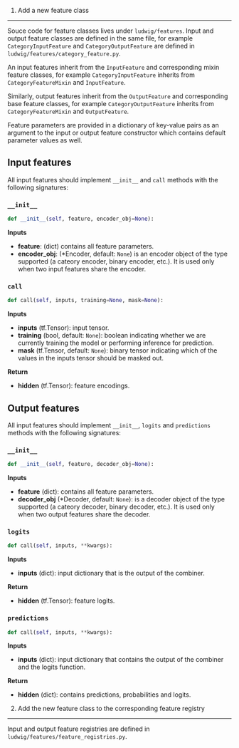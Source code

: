  1. Add a new feature class
---------------------------

Souce code for feature classes lives under `ludwig/features`.
Input and output feature classes are defined in the same file, for example `CategoryInputFeature` and `CategoryOutputFeature` are defined in `ludwig/features/category_feature.py`.

An input features inherit from the `InputFeature` and corresponding mixin feature classes, for example `CategoryInputFeature` inherits from `CategoryFeatureMixin` and `InputFeature`.

Similarly, output features inherit from the `OutputFeature` and corresponding base feature classes, for example `CategoryOutputFeature` inherits from `CategoryFeatureMixin` and `OutputFeature`.

Feature parameters are provided in a dictionary of key-value pairs as an argument to the input or output feature constructor which contains default parameter values as well.

## Input features

All input features should implement `__init__` and `call` methods with the following signatures:


### `__init__`

```python
def __init__(self, feature, encoder_obj=None):
```

__Inputs__


- __feature__: (dict) contains all feature parameters.
- __encoder_obj__: (*Encoder, default: `None`) is an encoder object of the type supported (a cateory encoder, binary encoder, etc.). It is used only when two input features share the encoder.


### `call`

```python
def call(self, inputs, training=None, mask=None):
```

__Inputs__

- __inputs__ (tf.Tensor): input tensor.
- __training__ (bool, default: `None`): boolean indicating whether we are currently training the model or performing inference for prediction.
- __mask__ (tf.Tensor, default: `None`): binary tensor indicating which of the values in the inputs tensor should be masked out.

__Return__

- __hidden__ (tf.Tensor): feature encodings.


## Output features

All input features should implement `__init__`, `logits` and `predictions` methods with the following signatures:


### `__init__`

```python
def __init__(self, feature, decoder_obj=None):
```

__Inputs__


- __feature__ (dict): contains all feature parameters.
- __decoder_obj__ (*Decoder, default: `None`): is a decoder object of the type supported (a cateory decoder, binary decoder, etc.). It is used only when two output features share the decoder.

### `logits`

```python
def call(self, inputs, **kwargs):
```

__Inputs__

- __inputs__ (dict): input dictionary that is the output of the combiner.

__Return__

- __hidden__ (tf.Tensor): feature logits.

### `predictions`

```python
def call(self, inputs, **kwargs):
```

__Inputs__

- __inputs__ (dict): input dictionary that contains the output of the combiner and the logits function.

__Return__

- __hidden__ (dict): contains predictions, probabilities and logits.


 2. Add the new feature class to the corresponding feature registry
-------------------------------------------------------------------

Input and output feature registries are defined in `ludwig/features/feature_registries.py`.